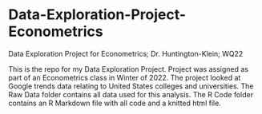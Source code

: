 # Data-Exploration-Project-Econometrics
Data Exploration Project for Econometrics; Dr. Huntington-Klein; WQ22

This is the repo for my Data Exploration Project. Project was assigned as part of an Econometrics class in Winter of 2022.
The project looked at Google trends data relating to United States colleges and universities.
The Raw Data folder contains all data used for this analysis.
The R Code folder contains an R Markdown file with all code and a knitted html file.
